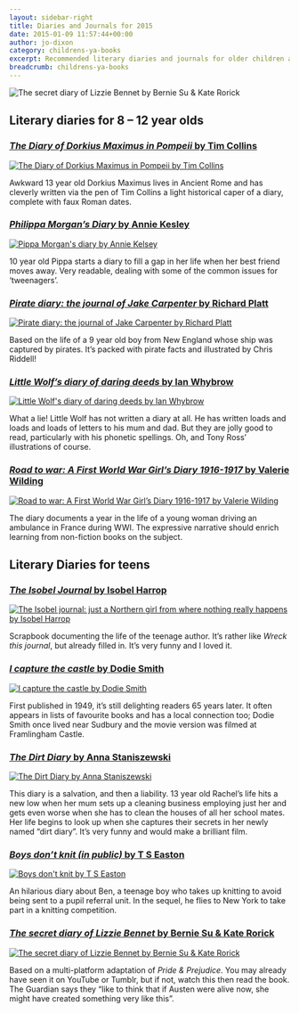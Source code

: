 ```yaml
---
layout: sidebar-right
title: Diaries and Journals for 2015
date: 2015-01-09 11:57:44+00:00
author: jo-dixon
category: childrens-ya-books
excerpt: Recommended literary diaries and journals for older children and teens.
breadcrumb: childrens-ya-books
---
```

![The secret diary of Lizzie Bennet by Bernie Su & Kate Rorick](/images/featured/featured-the-secret-diary-of-lizzie-bennet.jpg)

## Literary diaries for 8 – 12 year olds

### [<cite>The Diary of Dorkius Maximus in Pompeii</cite> by Tim Collins](http://suffolk.spydus.co.uk/cgi-bin/spydus.exe/ENQ/OPAC/BIBENQ/2877520?QRY=CTIBIB%3C%20IRN(36545532)&QRYTEXT=Diary%20of%20Dorkius%20Maximus%20in%20Pompeii)

[![The Diary of Dorkius Maximus in Pompeii by Tim Collins](/images/article/the-diary-of-dorkius-maximus.jpg)](http://suffolk.spydus.co.uk/cgi-bin/spydus.exe/ENQ/OPAC/BIBENQ/2877520?QRY=CTIBIB%3C%20IRN(36545532)&QRYTEXT=Diary%20of%20Dorkius%20Maximus%20in%20Pompeii)

Awkward 13 year old Dorkius Maximus lives in Ancient Rome and has cleverly written via the pen of Tim Collins a light historical caper of a diary, complete with faux Roman dates.

### [<cite>Philippa Morgan’s Diary</cite> by Annie Kesley](http://suffolk.spydus.co.uk/cgi-bin/spydus.exe/ENQ/OPAC/BIBENQ/2880176?QRY=CTIBIB%3C%20IRN(39261822)&QRYTEXT=Pippa%20Morgan%27s%20diary)

[![Pippa Morgan's diary by Annie Kelsey](/images/article/pippa-morgans-diary.jpg)](http://suffolk.spydus.co.uk/cgi-bin/spydus.exe/ENQ/OPAC/BIBENQ/2880176?QRY=CTIBIB%3C%20IRN(39261822)&QRYTEXT=Pippa%20Morgan%27s%20diary)

10 year old Pippa starts a diary to fill a gap in her life when her best friend moves away. Very readable, dealing with some of the common issues for &#8216;tweenagers&#8217;.

### [<cite>Pirate diary: the journal of Jake Carpenter</cite> by Richard Platt](http://suffolk.spydus.co.uk/cgi-bin/spydus.exe/ENQ/OPAC/BIBENQ/2882185?QRY=CTIBIB%3C%20IRN(686455)&QRYTEXT=Pirate%20diary%20%3A%20the%20journal%20of%20Jake%20Carpenter)

[![Pirate diary: the journal of Jake Carpenter by Richard Platt](/images/article/pirate-diary-the-journal-of-jake-carpenter.jpg)](http://suffolk.spydus.co.uk/cgi-bin/spydus.exe/ENQ/OPAC/BIBENQ/2882185?QRY=CTIBIB%3C%20IRN(686455)&QRYTEXT=Pirate%20diary%20%3A%20the%20journal%20of%20Jake%20Carpenter)

Based on the life of a 9 year old boy from New England whose ship was captured by pirates. It’s packed with pirate facts and illustrated by Chris Riddell!

### [<cite>Little Wolf&#8217;s diary of daring deeds</cite> by Ian Whybrow](http://suffolk.spydus.co.uk/cgi-bin/spydus.exe/ENQ/OPAC/BIBENQ/2883518?QRY=CTIBIB%3C%20IRN(8185)&QRYTEXT=Little%20Wolf%27s%20diary%20of%20daring%20deeds)

[![Little Wolf's diary of daring deeds by Ian Whybrow](/images/article/little-wolfs-diary-of-daring-deeds.jpg)](http://suffolk.spydus.co.uk/cgi-bin/spydus.exe/ENQ/OPAC/BIBENQ/2883518?QRY=CTIBIB%3C%20IRN(8185)&QRYTEXT=Little%20Wolf%27s%20diary%20of%20daring%20deeds)

What a lie! Little Wolf has not written a diary at all. He has written loads and loads and loads of letters to his mum and dad. But they are jolly good to read, particularly with his phonetic spellings. Oh, and Tony Ross’ illustrations of course.

### [<cite>Road to war: A First World War Girl’s Diary 1916-1917</cite> by Valerie Wilding](http://suffolk.spydus.co.uk/cgi-bin/spydus.exe/ENQ/OPAC/BIBENQ/2886670?QRY=CTIBIB%3C%20IRN(904168)&QRYTEXT=Road%20to%20war)

[![Road to war: A First World War Girl’s Diary 1916-1917 by Valerie Wilding](/images/article/road-to-war.jpg)](http://suffolk.spydus.co.uk/cgi-bin/spydus.exe/ENQ/OPAC/BIBENQ/2886670?QRY=CTIBIB%3C%20IRN(904168)&QRYTEXT=Road%20to%20war)

The diary documents a year in the life of a young woman driving an ambulance in France during WWI. The expressive narrative should enrich learning from non-fiction books on the subject.

## Literary Diaries for teens

### [<cite>The Isobel Journal</cite> by Isobel Harrop](http://suffolk.spydus.co.uk/cgi-bin/spydus.exe/ENQ/OPAC/BIBENQ/2887664?QRY=CTIBIB%3C%20IRN(27169292)&QRYTEXT=The%20Isobel%20journal%20%3A%20just%20a%20Northern%20girl%20from%20where%20nothing%20really%20happens)

[![The Isobel journal: just a Northern girl from where nothing really happens by Isobel Harrop](/images/article/the-isobel-journal.jpg)](http://suffolk.spydus.co.uk/cgi-bin/spydus.exe/ENQ/OPAC/BIBENQ/2887664?QRY=CTIBIB%3C%20IRN(27169292)&QRYTEXT=The%20Isobel%20journal%20%3A%20just%20a%20Northern%20girl%20from%20where%20nothing%20really%20happens)

Scrapbook documenting the life of the teenage author. It’s rather like <cite>Wreck this journal</cite>, but already filled in. It’s very funny and I loved it.

### [<cite>I capture the castle</cite> by Dodie Smith](http://suffolk.spydus.co.uk/cgi-bin/spydus.exe/ENQ/OPAC/BIBENQ/2891277?QRY=CTIBIB%3C%20IRN(462801)&QRYTEXT=I%20capture%20the%20castle)

[![I capture the castle by Dodie Smith](/images/article/i-capture-the-castle.jpg)](http://suffolk.spydus.co.uk/cgi-bin/spydus.exe/ENQ/OPAC/BIBENQ/2891277?QRY=CTIBIB%3C%20IRN(462801)&QRYTEXT=I%20capture%20the%20castle)

First published in 1949, it’s still delighting readers 65 years later. It often appears in lists of favourite books and has a local connection too; Dodie Smith once lived near Sudbury and the movie version was filmed at Framlingham Castle.

### [<cite>The Dirt Diary</cite> by Anna Staniszewski](http://suffolk.spydus.co.uk/cgi-bin/spydus.exe/ENQ/OPAC/BIBENQ/2893423?QRY=CTIBIB%3C%20IRN(45373459)&QRYTEXT=Dirt%20Diary)

[![The Dirt Diary by Anna Staniszewski](/images/article/the-dirt-diary.jpg)](http://suffolk.spydus.co.uk/cgi-bin/spydus.exe/ENQ/OPAC/BIBENQ/2893423?QRY=CTIBIB%3C%20IRN(45373459)&QRYTEXT=Dirt%20Diary)

This diary is a salvation, and then a liability. 13 year old Rachel’s life hits a new low when her mum sets up a cleaning business employing just her and gets even worse when she has to clean the houses of all her school mates. Her life begins to look up when she captures their secrets in her newly named “dirt diary”. It’s very funny and would make a brilliant film.

### [<cite>Boys don’t knit (in public)</cite> by T S Easton](http://suffolk.spydus.co.uk/cgi-bin/spydus.exe/ENQ/OPAC/BIBENQ/2895731?QRY=CTIBIB%3C%20IRN(32042000)&QRYTEXT=Boys%20don%27t%20knit)

[![Boys don't knit by T S Easton](/images/article/boys-dont-knit.jpg)](http://suffolk.spydus.co.uk/cgi-bin/spydus.exe/ENQ/OPAC/BIBENQ/2895731?QRY=CTIBIB%3C%20IRN(32042000)&QRYTEXT=Boys%20don%27t%20knit)

An hilarious diary about Ben, a teenage boy who takes up knitting to avoid being sent to a pupil referral unit. In the sequel, he flies to New York to take part in a knitting competition.

### [<cite>The secret diary of Lizzie Bennet</cite> by Bernie Su & Kate Rorick](http://suffolk.spydus.co.uk/cgi-bin/spydus.exe/ENQ/OPAC/BIBENQ/2899144?QRY=CTIBIB%3C%20IRN(38545152)&QRYTEXT=The%20secret%20diary%20of%20Lizzie%20Bennet)

[![The secret diary of Lizzie Bennet by Bernie Su & Kate Rorick](/images/article/the-secret-diary-lizzie-bennet.jpg)](http://suffolk.spydus.co.uk/cgi-bin/spydus.exe/ENQ/OPAC/BIBENQ/2895731?QRY=CTIBIB%3C%20IRN(32042000)&QRYTEXT=Boys%20don%27t%20knit)

Based on a multi-platform adaptation of <cite>Pride & Prejudice</cite>. You may already have seen it on YouTube or Tumblr, but if not, watch this then read the book. The Guardian says they “like to think that if Austen were alive now, she might have created something very like this”.
